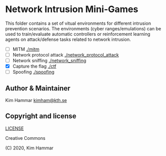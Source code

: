 # Network Intrusion Mini-Games

This folder contains a set of vitual environments for different intrusion prevention scenarios. The environments 
(cyber ranges/emulations) can be used to train/evaluate automatic controllers or reinforcement learning agents on
attack/defense tasks related to network intrusion. 


- [ ] MITM [./mitm](./mitm)
- [ ] Network protocol attack [./network_protocol_attack](./network_protocol_attack)
- [ ] Network sniffing [./network_sniffing](./network_sniffing)
- [x] Capture the flag [./ctf](./ctf)
- [ ] Spoofing [./spoofing](./spoofing) 

## Author & Maintainer

Kim Hammar <kimham@kth.se>

## Copyright and license

[LICENSE](LICENSE.md)

Creative Commons

(C) 2020, Kim Hammar